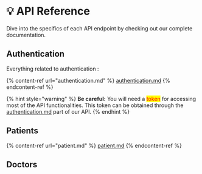 # 💡 API Reference

Dive into the specifics of each API endpoint by checking out our complete documentation.

## Authentication

Everything related to authentication :

{% content-ref url="authentication.md" %}
[authentication.md](authentication.md)
{% endcontent-ref %}

{% hint style="warning" %}
**Be careful:** You will need a <mark style="color:red;">token</mark> for accessing most of the API functionalities. This token can be obtained through the [authentication.md](authentication.md "mention") part of our API.
{% endhint %}

## Patients

{% content-ref url="patient.md" %}
[patient.md](patient.md)
{% endcontent-ref %}

## Doctors
